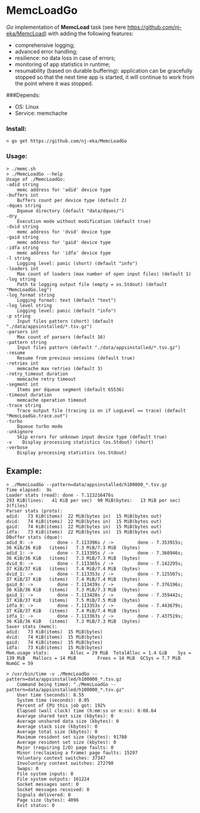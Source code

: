 # MemcLoadGo
*Go* implementation of **MemcLoad** task (see here https://github.com/nj-eka/MemcLoad)
with adding the following features:
- comprehensive logging;
- advanced error handling;
- resilience: no data loss in case of errors;
- monitoring of app statistics in runtime;
- resumability (based on durable buffering): application can be gracefully stopped so that the next time app is started, it will continue to work from the point where it was stopped.


###Depends:
  - OS: Linux
  - Service: memchache
### Install:
    > go get https://github.com/nj-eka/MemcLoadGo
### Usage:
    > ./memc.sh
    > ./MemcLoadGo --help
    Usage of ./MemcLoadGo:
    -adid string
        memc address for 'adid' device type
    -buffers int
        Buffers count per device type (default 2)
    -dques string
        Dqueue directory (default "data/dques/")
    -dry
        Execution mode without modification (default true)
    -dvid string
        memc address for 'dvid' device type
    -gaid string
        memc address for 'gaid' device type
    -idfa string
        memc address for 'idfa' device type
    -l string
        Logging level: panic (short) (default "info")
    -loaders int
        Max count of loaders (max number of open input files) (default 1)
    -log string
        Path to logging output file (empty = os.Stdout) (default "MemcLoadGo.log")
    -log_format string
        Logging format: text (default "text")
    -log_level string
        Logging level: panic (default "info")
    -p string
        Input files pattern (short) (default "./data/appsinstalled/*.tsv.gz")
    -parsers int
        Max count of parsers (default 16)
    -pattern string
        Input files pattern (default "./data/appsinstalled/*.tsv.gz")
    -resume
        Resume from previous sessions (default true)
    -retries int
        memcache max retries (default 3)
    -retry_timeout duration
        memcache retry timeout
    -segment int
        Items per dqueue segment (default 65536)
    -timeout duration
        memcache operation timeout
    -trace string
        Trace output file (tracing is on if LogLevel == trace) (default "MemcLoadGo.trace.out")
    -turbo
        Dqueue turbo mode
    -unkignore 
        Skip errors for unknown input device type (default true) 
    -v    Display processing statistics (os.Stdout) (short)
    -verbose
        Display processing statistics (os.Stdout)


## Example:
    > ./MemcLoadGo --pattern=data/appsinstalled/h100000_*.tsv.gz
    Time elapsed:  9s
    Loader stats (read): done - 7.113216476s
    293 KiB(lines:   41 KiB per sec)  90 MiB(bytes:   13 MiB per sec)  3(files)
    Parser stats (proto):
    adid:   73 KiB(items)  22 MiB(bytes in)  15 MiB(bytes out)
    dvid:   74 KiB(items)  22 MiB(bytes in)  15 MiB(bytes out)
    gaid:   74 KiB(items)  22 MiB(bytes in)  15 MiB(bytes out)
    idfa:   73 KiB(items)  22 MiB(bytes in)  15 MiB(bytes out)
    DBuffer stats (dque):
    adid_0: ->         done - 7.113396s / ->         done - 7.353915s;   36 KiB/36 KiB   (items)   7.3 MiB/7.3 MiB  (bytes)
    adid_1: ->         done - 7.113395s / ->         done - 7.360946s;   36 KiB/36 KiB   (items)   7.3 MiB/7.3 MiB  (bytes)
    dvid_0: ->         done - 7.113365s / ->         done - 7.142295s;   37 KiB/37 KiB   (items)   7.4 MiB/7.4 MiB  (bytes)
    dvid_1: ->         done - 7.113353s / ->         done - 7.125507s;   37 KiB/37 KiB   (items)   7.4 MiB/7.4 MiB  (bytes)
    gaid_0: ->         done - 7.113439s / ->         done - 7.376196s;   36 KiB/36 KiB   (items)   7.3 MiB/7.3 MiB  (bytes)
    gaid_1: ->         done - 7.113420s / ->         done - 7.359442s;   37 KiB/37 KiB   (items)   7.5 MiB/7.5 MiB  (bytes)
    idfa_0: ->         done - 7.113353s / ->         done - 7.443679s;   37 KiB/37 KiB   (items)   7.4 MiB/7.4 MiB  (bytes)
    idfa_1: ->         done - 7.113363s / ->         done - 7.437519s;   36 KiB/36 KiB   (items)   7.3 MiB/7.3 MiB  (bytes)
    Saver stats (memc):
    adid:   73 KiB(items)  15 MiB(bytes)
    dvid:   74 KiB(items)  15 MiB(bytes)
    gaid:   74 KiB(items)  15 MiB(bytes)
    idfa:   73 KiB(items)  15 MiB(bytes)
    Mem.usage stats:        Alloc = 29 MiB  TotalAlloc = 1.4 GiB    Sys = 139 MiB   Mallocs = 14 MiB        Frees = 14 MiB  GCSys = 7.7 MiB NumGC = 59

    > /usr/bin/time -v ./MemcLoadGo --pattern=data/appsinstalled/h100000_*.tsv.gz
        Command being timed: "./MemcLoadGo --pattern=data/appsinstalled/h100000_*.tsv.gz"
        User time (seconds): 8.55
        System time (seconds): 8.05
        Percent of CPU this job got: 192%
        Elapsed (wall clock) time (h:mm:ss or m:ss): 0:08.64
        Average shared text size (kbytes): 0
        Average unshared data size (kbytes): 0
        Average stack size (kbytes): 0
        Average total size (kbytes): 0
        Maximum resident set size (kbytes): 91780
        Average resident set size (kbytes): 0
        Major (requiring I/O) page faults: 0
        Minor (reclaiming a frame) page faults: 15297
        Voluntary context switches: 37347
        Involuntary context switches: 272790
        Swaps: 0
        File system inputs: 0
        File system outputs: 161224
        Socket messages sent: 0
        Socket messages received: 0
        Signals delivered: 0
        Page size (bytes): 4096
        Exit status: 0

